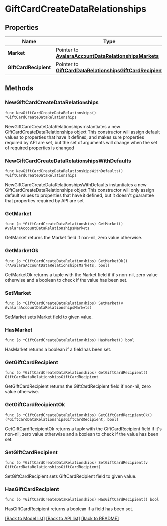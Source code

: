 # GiftCardCreateDataRelationships

## Properties

Name | Type | Description | Notes
------------ | ------------- | ------------- | -------------
**Market** | Pointer to [**AvalaraAccountDataRelationshipsMarkets**](AvalaraAccountDataRelationshipsMarkets.md) |  | [optional] 
**GiftCardRecipient** | Pointer to [**GiftCardDataRelationshipsGiftCardRecipient**](GiftCardDataRelationshipsGiftCardRecipient.md) |  | [optional] 

## Methods

### NewGiftCardCreateDataRelationships

`func NewGiftCardCreateDataRelationships() *GiftCardCreateDataRelationships`

NewGiftCardCreateDataRelationships instantiates a new GiftCardCreateDataRelationships object
This constructor will assign default values to properties that have it defined,
and makes sure properties required by API are set, but the set of arguments
will change when the set of required properties is changed

### NewGiftCardCreateDataRelationshipsWithDefaults

`func NewGiftCardCreateDataRelationshipsWithDefaults() *GiftCardCreateDataRelationships`

NewGiftCardCreateDataRelationshipsWithDefaults instantiates a new GiftCardCreateDataRelationships object
This constructor will only assign default values to properties that have it defined,
but it doesn't guarantee that properties required by API are set

### GetMarket

`func (o *GiftCardCreateDataRelationships) GetMarket() AvalaraAccountDataRelationshipsMarkets`

GetMarket returns the Market field if non-nil, zero value otherwise.

### GetMarketOk

`func (o *GiftCardCreateDataRelationships) GetMarketOk() (*AvalaraAccountDataRelationshipsMarkets, bool)`

GetMarketOk returns a tuple with the Market field if it's non-nil, zero value otherwise
and a boolean to check if the value has been set.

### SetMarket

`func (o *GiftCardCreateDataRelationships) SetMarket(v AvalaraAccountDataRelationshipsMarkets)`

SetMarket sets Market field to given value.

### HasMarket

`func (o *GiftCardCreateDataRelationships) HasMarket() bool`

HasMarket returns a boolean if a field has been set.

### GetGiftCardRecipient

`func (o *GiftCardCreateDataRelationships) GetGiftCardRecipient() GiftCardDataRelationshipsGiftCardRecipient`

GetGiftCardRecipient returns the GiftCardRecipient field if non-nil, zero value otherwise.

### GetGiftCardRecipientOk

`func (o *GiftCardCreateDataRelationships) GetGiftCardRecipientOk() (*GiftCardDataRelationshipsGiftCardRecipient, bool)`

GetGiftCardRecipientOk returns a tuple with the GiftCardRecipient field if it's non-nil, zero value otherwise
and a boolean to check if the value has been set.

### SetGiftCardRecipient

`func (o *GiftCardCreateDataRelationships) SetGiftCardRecipient(v GiftCardDataRelationshipsGiftCardRecipient)`

SetGiftCardRecipient sets GiftCardRecipient field to given value.

### HasGiftCardRecipient

`func (o *GiftCardCreateDataRelationships) HasGiftCardRecipient() bool`

HasGiftCardRecipient returns a boolean if a field has been set.


[[Back to Model list]](../README.md#documentation-for-models) [[Back to API list]](../README.md#documentation-for-api-endpoints) [[Back to README]](../README.md)


